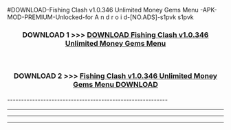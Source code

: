 #DOWNLOAD-Fishing Clash v1.0.346 Unlimited Money Gems Menu -APK-MOD-PREMIUM-Unlocked-for A n d r o i d-[NO.ADS]-s1pvk s1pvk 



<div align="center">

<h3>DOWNLOAD 1 >>> <a href="https://getmod2.web.app/?judul=Fishing Clash v1.0.346 Unlimited Money Gems Menu ">DOWNLOAD Fishing Clash v1.0.346 Unlimited Money Gems Menu </a></h3><br>

<h3>DOWNLOAD 2 >>> <a href="https://getmod2.web.app/?judul=Fishing Clash v1.0.346 Unlimited Money Gems Menu ">Fishing Clash v1.0.346 Unlimited Money Gems Menu  DOWNLOAD </a></h3>

</div>
----------------------------------------------------------

----------------------------------------------------------

----------------------------------------------------------

----------------------------------------------------------




